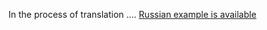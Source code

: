 In the process of translation .... [Russian example is available](https://github.com/mmasiukevich/service-bus/blob/master/doc/ru_storages.md)

